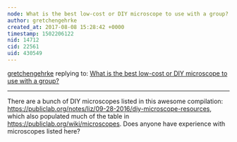 ```yaml
---
node: What is the best low-cost or DIY microscope to use with a group? 
author: gretchengehrke
created_at: 2017-08-08 15:28:42 +0000
timestamp: 1502206122
nid: 14712
cid: 22561
uid: 430549
---
```




[gretchengehrke](../profile/gretchengehrke) replying to: [What is the best low-cost or DIY microscope to use with a group? ](../notes/gretchengehrke/08-02-2017/what-is-the-best-low-cost-or-diy-microscope-to-use-with-a-group)

----
There are a bunch of DIY microscopes listed in this awesome compilation: https://publiclab.org/notes/liz/09-28-2016/diy-microscope-resources, which also populated much of the table in https://publiclab.org/wiki/microscopes. Does anyone have experience with microscopes listed here? 